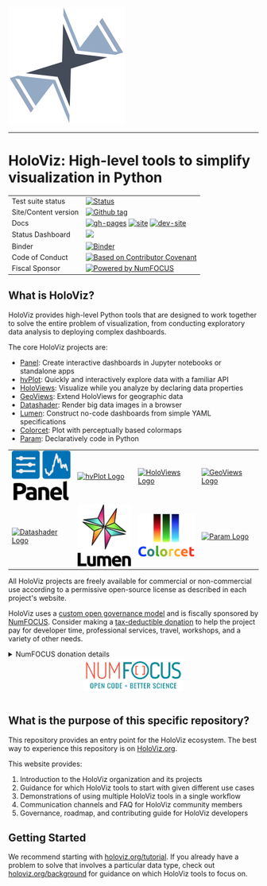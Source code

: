 <img src="https://github.com/holoviz/holoviz/blob/main/doc/_static/holoviz-logo.svg"><br>

-----------------

# HoloViz: High-level tools to simplify visualization in Python

|    |    |
| --- | --- |
| Test suite status | [![Status](https://github.com/holoviz/holoviz/workflows/tests/badge.svg?query=branch%3Amain)](https://github.com/holoviz/holoviz/actions/workflows/test.yaml?query=branch%3Amain)
| Site/Content version | [![Github tag](https://img.shields.io/github/tag/holoviz/holoviz.svg?label=tag&colorB=11ccbb)](https://github.com/holoviz/holoviz/tags) |
| Docs | [![gh-pages](https://img.shields.io/github/last-commit/holoviz/holoviz/gh-pages.svg)](https://github.com/holoviz/holoviz/tree/gh-pages) [![site](https://img.shields.io/website-up-down-green-red/http/holoviz.org.svg)](http://holoviz.org) [![dev-site](https://img.shields.io/website-up-down-green-red/https/holoviz-dev.github.io/holoviz.svg?label=dev%20website)](https://holoviz-dev.github.io/holoviz/)  |
| Status Dashboard | [![](https://img.shields.io/website-up-down-green-red/http/status.holoviz.org.svg?label=status-dashboard)](http://status.holoviz.org/) |
| Binder  | [![Binder](https://mybinder.org/badge_logo.svg)](https://mybinder.org/v2/gh/holoviz/holoviz/HEAD?labpath=examples%2Ftutorial%2F00_Setup.ipynb) |
| Code of Conduct | [![Based on Contributor Covenant](https://img.shields.io/badge/Contributor%20Covenant-2.1-4baaaa.svg)](CODE_OF_CONDUCT.md)|
| Fiscal Sponsor |[![Powered by NumFOCUS]( https://img.shields.io/badge/powered%20by-NumFOCUS-orange.svg?style=flat&colorA=E1523D&colorB=007D8A )](http://numfocus.org)|

## What is HoloViz?

HoloViz provides high-level Python tools that are designed to work together to solve the entire problem of visualization, from conducting exploratory data analysis to deploying complex dashboards.

The core HoloViz projects are:

- [Panel](https://panel.holoviz.org): Create interactive dashboards in Jupyter notebooks or standalone apps
- [hvPlot](https://hvplot.holoviz.org): Quickly and interactively explore data with a familiar API
- [HoloViews](https://holoviews.org): Visualize while you analyze by declaring data properties
- [GeoViews](http://geoviews.org): Extend HoloViews for geographic data
- [Datashader](https://datashader.org): Render big data images in a browser
- [Lumen](https://lumen.holoviz.org/): Construct no-code dashboards from simple YAML specifications
- [Colorcet](https://colorcet.holoviz.org/): Plot with perceptually based colormaps
- [Param](https://param.holoviz.org): Declaratively code in Python

<table align="center">
<tr>

  <td>
    <a href="https://panel.holoviz.org/">
    <img src="examples/assets/panel.png"
         alt="Panel Logo" width="125"/>
    </a>
  </td>

  <td>
    <a href="https://hvplot.holoviz.org/">
    <img src="examples/assets/hvplot.png"
         alt="hvPlot Logo" width="125"/>
    </a>
  </td>

  <td>
    <a href="https://holoviews.org/">
    <img src="examples/assets/holoviews.png"
         alt="HoloViews Logo" width="125"/>
    </a>
  </td>
  
   <td>
    <a href="https://geoviews.org/">
    <img src="examples/assets/geoviews.png"
         alt="GeoViews Logo" width="125"/>
    </a>
  </td>

 </tr>
 <tr>

  <td>
    <a href="https://datashader.com/">
    <img src="examples/assets/datashader.png"
         alt="Datashader Logo" width="125"/>
    </a>
  </td>

  <td>
    <a href="https://lumen.holoviz.org/">
    <img src="examples/assets/lumen.png"
         alt="Lumen Logo" width="125"/>
    </a>
  </td>

  <td>
    <a href="https://colorcet.holoviz.org/">
    <img src="examples/assets/colorcet.png"
         alt="Colorcet Logo" width="125"/>
    </a>
  </td>

  <td>
    <a href="https://param.holoviz.org/">
    <img src="examples/assets/param.png"
         alt="Param Logo" width="125"/>
    </a>
  </td>

</tr>
</table>




All HoloViz projects are freely available for commercial or
non-commercial use according to a permissive open-source license as
described in each project's website.

[//]: # (numfocus-fiscal-sponsor-attribution)

HoloViz uses a [custom open governance model](./GOVERNANCE.md) and is fiscally sponsored by [NumFOCUS](https://numfocus.org/). Consider making a [tax-deductible donation](https://numfocus.org/donate-to-holoviz) to help the project pay for developer time, professional services, travel, workshops, and a variety of other needs.  
<details>
<summary> NumFOCUS donation details</summary>

NumFOCUS is a 501(c)(3) non-profit charity in the United States; as such, donations to
NumFOCUS are tax-deductible as allowed by law. As with any donation, you should
consult with your personal tax adviser or the IRS about your particular tax situation.

</details>

<div align="center">
  <a href="<PROJECT_NUMFOCUS_SPONSORSHIP_LINK>">
    <img width="200px" 
         src="https://raw.githubusercontent.com/numfocus/templates/master/images/numfocus-logo.png" 
         align="center">
  </a>
</div>
<br>

## What is the purpose of this specific repository?

This repository provides an entry point for the HoloViz ecosystem.
The best way to experience this repository is on 
[HoloViz.org](https://holoviz.org). 

This website provides:
1. Introduction to the HoloViz organization and its projects
2. Guidance for which HoloViz tools to start with given different use cases
3. Demonstrations of using multiple HoloViz tools in a single workflow
4. Communication channels and FAQ for HoloViz community members
5. Governance, roadmap, and contributing guide for HoloViz developers

## Getting Started

We recommend starting with 
[holoviz.org/tutorial](https://holoviz.org/tutorial/index.html).
If you already have a problem to solve that involves a
particular data type, check out 
[holoviz.org/background](https://holoviz.org/background.html)
for guidance on which HoloViz tools to focus on.
